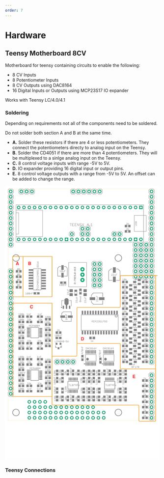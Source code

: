 ```yaml
---
order: 7
---
```


# Hardware

## Teensy Motherboard 8CV

Motherboard for teensy containing circuits to enable the following:

- 8 CV Inputs
- 8 Potentiometer Inputs
- 8 CV Outputs using DAC8164
- 16 Digital Inputs or Outputs using MCP23S17 IO expander

Works with Teensy LC/4.0/4.1

### Soldering

Depending on requirements not all of the components need to be soldered.

Do not solder both section A and B at the same time.
- **A.** Solder these resistors if there are 4 or less potentiometers. They connect the potentiometers directy to analog input on the Teensy. 
- **B.** Solder the CD4051 if there are more than 4 potentiometers. They will be multiplexed to a sinlge analog input on the Teensy.
- **C.** 8 control voltage inputs with range -5V to 5V.
- **D.** IO expander providing 16 digital input or output pins.
- **E.** 8 control voltage outputs with a range from -5V to 5V. An offset can be added to change the range.

![Teensy Motherboard](images/hardware_teensy_motherboard_8cv_mki.drawio.png)

### Teensy Connections


